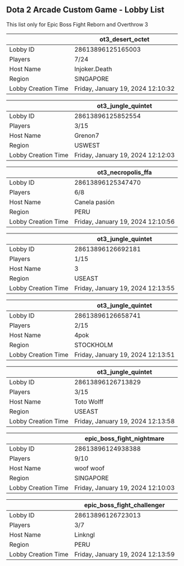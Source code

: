 ## Dota 2 Arcade Custom Game - Lobby List

This list only for Epic Boss Fight Reborn and Overthrow 3

|  | ot3_desert_octet |
| ------ | ------ |
| Lobby ID | 28613896125165003 |
| Players | 7/24 |
| Host Name | Injoker.Death |
| Region | SINGAPORE |
| Lobby Creation Time | Friday, January 19, 2024 12:10:32 |


|  | ot3_jungle_quintet |
| ------ | ------ |
| Lobby ID | 28613896125852554 |
| Players | 3/15 |
| Host Name | Grenon7 |
| Region | USWEST |
| Lobby Creation Time | Friday, January 19, 2024 12:12:03 |


|  | ot3_necropolis_ffa |
| ------ | ------ |
| Lobby ID | 28613896125347470 |
| Players | 6/8 |
| Host Name | Canela pasión |
| Region | PERU |
| Lobby Creation Time | Friday, January 19, 2024 12:10:56 |


|  | ot3_jungle_quintet |
| ------ | ------ |
| Lobby ID | 28613896126692181 |
| Players | 1/15 |
| Host Name | 3 |
| Region | USEAST |
| Lobby Creation Time | Friday, January 19, 2024 12:13:55 |


|  | ot3_jungle_quintet |
| ------ | ------ |
| Lobby ID | 28613896126658741 |
| Players | 2/15 |
| Host Name | 4pok |
| Region | STOCKHOLM |
| Lobby Creation Time | Friday, January 19, 2024 12:13:51 |


|  | ot3_jungle_quintet |
| ------ | ------ |
| Lobby ID | 28613896126713829 |
| Players | 3/15 |
| Host Name | Toto Wolff |
| Region | USEAST |
| Lobby Creation Time | Friday, January 19, 2024 12:13:58 |


|  | epic_boss_fight_nightmare |
| ------ | ------ |
| Lobby ID | 28613896124938388 |
| Players | 9/10 |
| Host Name | woof woof |
| Region | SINGAPORE |
| Lobby Creation Time | Friday, January 19, 2024 12:10:03 |


|  | epic_boss_fight_challenger |
| ------ | ------ |
| Lobby ID | 28613896126723013 |
| Players | 3/7 |
| Host Name | Linkngl |
| Region | PERU |
| Lobby Creation Time | Friday, January 19, 2024 12:13:59 |


